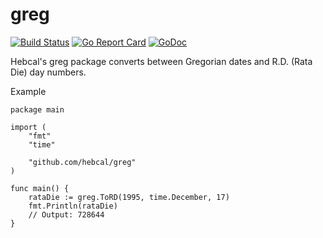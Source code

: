 # greg

[![Build Status](https://github.com/hebcal/greg/actions/workflows/go.yml/badge.svg)](https://github.com/hebcal/greg/actions/workflows/go.yml)
[![Go Report Card](https://goreportcard.com/badge/github.com/hebcal/greg)](https://goreportcard.com/report/github.com/hebcal/greg)
[![GoDoc](https://pkg.go.dev/badge/github.com/hebcal/greg?status.svg)](https://pkg.go.dev/github.com/hebcal/greg)

Hebcal's greg package converts between Gregorian dates
and R.D. (Rata Die) day numbers.

Example

```golang
package main

import (
	"fmt"
	"time"

	"github.com/hebcal/greg"
)

func main() {
	rataDie := greg.ToRD(1995, time.December, 17)
	fmt.Println(rataDie)
	// Output: 728644
}
```
